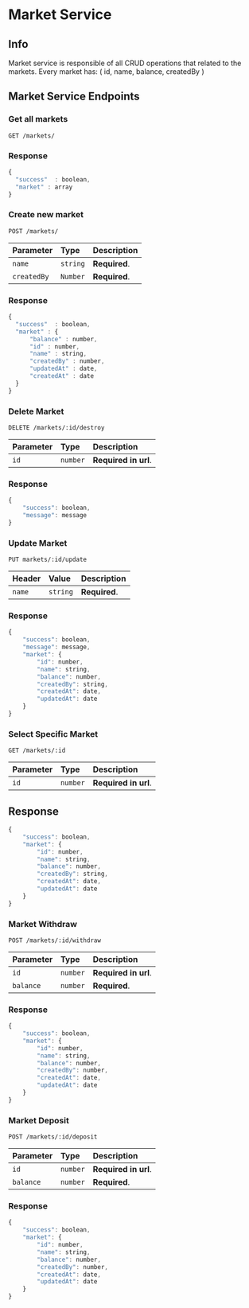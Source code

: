 # Market Service

## Info
Market service is responsible of all CRUD operations that related to the markets.
Every market has:
( id,
 name,
 balance,
 createdBy )



## Market Service Endpoints

### Get all markets
```http
GET /markets/
```

### Response

```javascript
{
  "success"  : boolean,
  "market" : array
}

```

### Create new market
```http
POST /markets/
```

| Parameter | Type | Description |
| :--- | :--- | :--- |
| `name` | `string` | **Required**. |
| `createdBy` | `Number` | **Required**. |


### Response

```javascript
{
  "success"  : boolean,
  "market" : {
      "balance" : number,
      "id" : number,
      "name" : string,
      "createdBy" : number,
      "updatedAt" : date,
      "createdAt" : date
  }
}

```

### Delete Market
```http
DELETE /markets/:id/destroy
```

| Parameter | Type | Description |
| :--- | :--- | :--- |
| `id` | `number` | **Required in url**. |


### Response

```javascript
{
    "success": boolean,
    "message": message
}
```
### Update Market
```http
PUT markets/:id/update
```

| Header | Value |Description |
| :--- | :--- | :--- |
| `name` | `string` | **Required**. |


### Response

```javascript
{
    "success": boolean,
    "message": message,
    "market": {
        "id": number,
        "name": string,
        "balance": number,
        "createdBy": string,
        "createdAt": date,
        "updatedAt": date
    }
}
```



### Select Specific Market
```http
GET /markets/:id
```

| Parameter | Type | Description |
| :--- | :--- | :--- |
| `id` | `number` | **Required in url**. |



## Response

```javascript
{
    "success": boolean,
    "market": {
        "id": number,
        "name": string,
        "balance": number,
        "createdBy": string,
        "createdAt": date,
        "updatedAt": date
    }
}

```

### Market Withdraw
```http
POST /markets/:id/withdraw
```

| Parameter | Type | Description |
| :--- | :--- | :--- |
| `id` | `number` | **Required in url**. |
| `balance` | `number` | **Required**. |


### Response

```javascript
{
    "success": boolean,
    "market": {
        "id": number,
        "name": string,
        "balance": number,
        "createdBy": number,
        "createdAt": date,
        "updatedAt": date
    }
}
```

### Market Deposit
```http
POST /markets/:id/deposit
```
| Parameter | Type | Description |
| :--- | :--- | :--- |
| `id` | `number` | **Required in url**. |
| `balance` | `number` | **Required**. |


### Response

```javascript
{
    "success": boolean,
    "market": {
        "id": number,
        "name": string,
        "balance": number,
        "createdBy": number,
        "createdAt": date,
        "updatedAt": date
    }
}
```